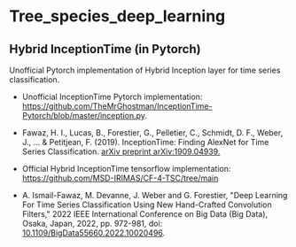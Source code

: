 # Tree_species_deep_learning

## Hybrid InceptionTime (in Pytorch)

Unofficial Pytorch implementation of Hybrid Inception layer for time series classification.

* Unofficial InceptionTime Pytorch implementation: https://github.com/TheMrGhostman/InceptionTime-Pytorch/blob/master/inception.py.

* Fawaz, H. I., Lucas, B., Forestier, G., Pelletier, C., Schmidt, D. F., Weber, J., ... & Petitjean, F. (2019). InceptionTime: Finding AlexNet for Time Series Classification. [arXiv preprint arXiv:1909.04939.](https://arxiv.org/abs/1909.04939)

* Official Hybrid InceptionTime tensorflow implementation: https://github.com/MSD-IRIMAS/CF-4-TSC/tree/main

* A. Ismail-Fawaz, M. Devanne, J. Weber and G. Forestier, "Deep Learning For Time Series Classification Using New Hand-Crafted Convolution Filters," 2022 IEEE International Conference on Big Data (Big Data), Osaka, Japan, 2022, pp. 972-981, doi: [10.1109/BigData55660.2022.10020496](https://doi.org/10.1109/BigData55660.2022.10020496).